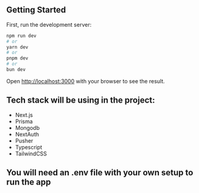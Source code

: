 ## Getting Started

First, run the development server:

```bash
npm run dev
# or
yarn dev
# or
pnpm dev
# or
bun dev
```

Open [http://localhost:3000](http://localhost:3000) with your browser to see the result.

## Tech stack will be using in the project:
  - Next.js
  - Prisma
  - Mongodb
  - NextAuth
  - Pusher
  - Typescript
  - TailwindCSS

## You will need an .env file with your own setup to run the app
